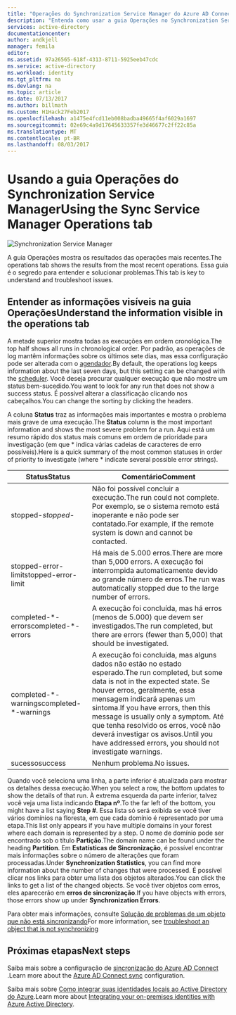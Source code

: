 ```yaml
---
title: "Operações do Synchronization Service Manager do Azure AD Connect | Microsoft Docs"
description: "Entenda como usar a guia Operações no Synchronization Service Manager para o Azure AD Connect."
services: active-directory
documentationcenter: 
author: andkjell
manager: femila
editor: 
ms.assetid: 97a26565-618f-4313-8711-5925eeb47cdc
ms.service: active-directory
ms.workload: identity
ms.tgt_pltfrm: na
ms.devlang: na
ms.topic: article
ms.date: 07/13/2017
ms.author: billmath
ms.custom: H1Hack27Feb2017
ms.openlocfilehash: a1475e4fcd11eb008badba49665f4af6029a1697
ms.sourcegitcommit: 02e69c4a9d17645633357fe3d46677c2ff22c85a
ms.translationtype: MT
ms.contentlocale: pt-BR
ms.lasthandoff: 08/03/2017
---
```

# <a name="using-the-sync-service-manager-operations-tab"></a><span data-ttu-id="52797-103">Usando a guia Operações do Synchronization Service Manager</span><span class="sxs-lookup"><span data-stu-id="52797-103">Using the Sync Service Manager Operations tab</span></span>

![Synchronization Service Manager](./media/active-directory-aadconnectsync-service-manager-ui/operations.png)

<span data-ttu-id="52797-105">A guia Operações mostra os resultados das operações mais recentes.</span><span class="sxs-lookup"><span data-stu-id="52797-105">The operations tab shows the results from the most recent operations.</span></span> <span data-ttu-id="52797-106">Essa guia é o segredo para entender e solucionar problemas.</span><span class="sxs-lookup"><span data-stu-id="52797-106">This tab is key to understand and troubleshoot issues.</span></span>

## <a name="understand-the-information-visible-in-the-operations-tab"></a><span data-ttu-id="52797-107">Entender as informações visíveis na guia Operações</span><span class="sxs-lookup"><span data-stu-id="52797-107">Understand the information visible in the operations tab</span></span>
<span data-ttu-id="52797-108">A metade superior mostra todas as execuções em ordem cronológica.</span><span class="sxs-lookup"><span data-stu-id="52797-108">The top half shows all runs in chronological order.</span></span> <span data-ttu-id="52797-109">Por padrão, as operações de log mantêm informações sobre os últimos sete dias, mas essa configuração pode ser alterada com o [agendador](active-directory-aadconnectsync-feature-scheduler.md).</span><span class="sxs-lookup"><span data-stu-id="52797-109">By default, the operations log keeps information about the last seven days, but this setting can be changed with the [scheduler](active-directory-aadconnectsync-feature-scheduler.md).</span></span> <span data-ttu-id="52797-110">Você deseja procurar qualquer execução que não mostre um status bem-sucedido.</span><span class="sxs-lookup"><span data-stu-id="52797-110">You want to look for any run that does not show a success status.</span></span> <span data-ttu-id="52797-111">É possível alterar a classificação clicando nos cabeçalhos.</span><span class="sxs-lookup"><span data-stu-id="52797-111">You can change the sorting by clicking the headers.</span></span>

<span data-ttu-id="52797-112">A coluna **Status** traz as informações mais importantes e mostra o problema mais grave de uma execução.</span><span class="sxs-lookup"><span data-stu-id="52797-112">The **Status** column is the most important information and shows the most severe problem for a run.</span></span> <span data-ttu-id="52797-113">Aqui está um resumo rápido dos status mais comuns em ordem de prioridade para investigação (em que * indica várias cadeias de caracteres de erro possíveis).</span><span class="sxs-lookup"><span data-stu-id="52797-113">Here is a quick summary of the most common statuses in order of priority to investigate (where * indicate several possible error strings).</span></span>

| <span data-ttu-id="52797-114">Status</span><span class="sxs-lookup"><span data-stu-id="52797-114">Status</span></span> | <span data-ttu-id="52797-115">Comentário</span><span class="sxs-lookup"><span data-stu-id="52797-115">Comment</span></span> |
| --- | --- |
| <span data-ttu-id="52797-116">stopped-*</span><span class="sxs-lookup"><span data-stu-id="52797-116">stopped-*</span></span> |<span data-ttu-id="52797-117">Não foi possível concluir a execução.</span><span class="sxs-lookup"><span data-stu-id="52797-117">The run could not complete.</span></span> <span data-ttu-id="52797-118">Por exemplo, se o sistema remoto está inoperante e não pode ser contatado.</span><span class="sxs-lookup"><span data-stu-id="52797-118">For example, if the remote system is down and cannot be contacted.</span></span> |
| <span data-ttu-id="52797-119">stopped-error-limit</span><span class="sxs-lookup"><span data-stu-id="52797-119">stopped-error-limit</span></span> |<span data-ttu-id="52797-120">Há mais de 5.000 erros.</span><span class="sxs-lookup"><span data-stu-id="52797-120">There are more than 5,000 errors.</span></span> <span data-ttu-id="52797-121">A execução foi interrompida automaticamente devido ao grande número de erros.</span><span class="sxs-lookup"><span data-stu-id="52797-121">The run was automatically stopped due to the large number of errors.</span></span> |
| <span data-ttu-id="52797-122">completed-\*-errors</span><span class="sxs-lookup"><span data-stu-id="52797-122">completed-\*-errors</span></span> |<span data-ttu-id="52797-123">A execução foi concluída, mas há erros (menos de 5.000) que devem ser investigados.</span><span class="sxs-lookup"><span data-stu-id="52797-123">The run completed, but there are errors (fewer than 5,000) that should be investigated.</span></span> |
| <span data-ttu-id="52797-124">completed-\*-warnings</span><span class="sxs-lookup"><span data-stu-id="52797-124">completed-\*-warnings</span></span> |<span data-ttu-id="52797-125">A execução foi concluída, mas alguns dados não estão no estado esperado.</span><span class="sxs-lookup"><span data-stu-id="52797-125">The run completed, but some data is not in the expected state.</span></span> <span data-ttu-id="52797-126">Se houver erros, geralmente, essa mensagem indicará apenas um sintoma.</span><span class="sxs-lookup"><span data-stu-id="52797-126">If you have errors, then this message is usually only a symptom.</span></span> <span data-ttu-id="52797-127">Até que tenha resolvido os erros, você não deverá investigar os avisos.</span><span class="sxs-lookup"><span data-stu-id="52797-127">Until you have addressed errors, you should not investigate warnings.</span></span> |
| <span data-ttu-id="52797-128">sucesso</span><span class="sxs-lookup"><span data-stu-id="52797-128">success</span></span> |<span data-ttu-id="52797-129">Nenhum problema.</span><span class="sxs-lookup"><span data-stu-id="52797-129">No issues.</span></span> |

<span data-ttu-id="52797-130">Quando você seleciona uma linha, a parte inferior é atualizada para mostrar os detalhes dessa execução.</span><span class="sxs-lookup"><span data-stu-id="52797-130">When you select a row, the bottom updates to show the details of that run.</span></span> <span data-ttu-id="52797-131">À extrema esquerda da parte inferior, talvez você veja uma lista indicando **Etapa nº**.</span><span class="sxs-lookup"><span data-stu-id="52797-131">To the far left of the bottom, you might have a list saying **Step #**.</span></span> <span data-ttu-id="52797-132">Essa lista só será exibida se você tiver vários domínios na floresta, em que cada domínio é representado por uma etapa.</span><span class="sxs-lookup"><span data-stu-id="52797-132">This list only appears if you have multiple domains in your forest where each domain is represented by a step.</span></span> <span data-ttu-id="52797-133">O nome de domínio pode ser encontrado sob o título **Partição**.</span><span class="sxs-lookup"><span data-stu-id="52797-133">The domain name can be found under the heading **Partition**.</span></span> <span data-ttu-id="52797-134">Em **Estatísticas de Sincronização**, é possível encontrar mais informações sobre o número de alterações que foram processadas.</span><span class="sxs-lookup"><span data-stu-id="52797-134">Under **Synchronization Statistics**, you can find more information about the number of changes that were processed.</span></span> <span data-ttu-id="52797-135">É possível clicar nos links para obter uma lista dos objetos alterados.</span><span class="sxs-lookup"><span data-stu-id="52797-135">You can click the links to get a list of the changed objects.</span></span> <span data-ttu-id="52797-136">Se você tiver objetos com erros, eles aparecerão em **erros de sincronização**.</span><span class="sxs-lookup"><span data-stu-id="52797-136">If you have objects with errors, those errors show up under **Synchronization Errors**.</span></span>

<span data-ttu-id="52797-137">Para obter mais informações, consulte [Solução de problemas de um objeto que não está sincronizando](active-directory-aadconnectsync-troubleshoot-object-not-syncing.md)</span><span class="sxs-lookup"><span data-stu-id="52797-137">For more information, see [troubleshoot an object that is not synchronizing](active-directory-aadconnectsync-troubleshoot-object-not-syncing.md)</span></span>

## <a name="next-steps"></a><span data-ttu-id="52797-138">Próximas etapas</span><span class="sxs-lookup"><span data-stu-id="52797-138">Next steps</span></span>
<span data-ttu-id="52797-139">Saiba mais sobre a configuração de [sincronização do Azure AD Connect](active-directory-aadconnectsync-whatis.md) .</span><span class="sxs-lookup"><span data-stu-id="52797-139">Learn more about the [Azure AD Connect sync](active-directory-aadconnectsync-whatis.md) configuration.</span></span>

<span data-ttu-id="52797-140">Saiba mais sobre [Como integrar suas identidades locais ao Active Directory do Azure](active-directory-aadconnect.md).</span><span class="sxs-lookup"><span data-stu-id="52797-140">Learn more about [Integrating your on-premises identities with Azure Active Directory](active-directory-aadconnect.md).</span></span>
